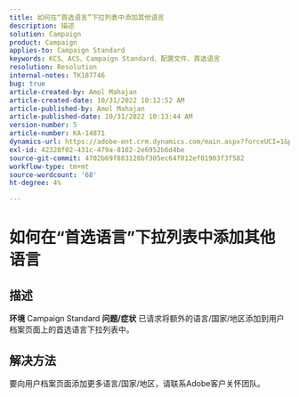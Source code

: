 ```yaml
---
title: 如何在“首选语言”下拉列表中添加其他语言
description: 描述
solution: Campaign
product: Campaign
applies-to: Campaign Standard
keywords: KCS、ACS、Campaign Standard、配置文件、首选语言
resolution: Resolution
internal-notes: TK187746
bug: true
article-created-by: Amol Mahajan
article-created-date: 10/31/2022 10:12:52 AM
article-published-by: Amol Mahajan
article-published-date: 10/31/2022 10:13:44 AM
version-number: 5
article-number: KA-14871
dynamics-url: https://adobe-ent.crm.dynamics.com/main.aspx?forceUCI=1&pagetype=entityrecord&etn=knowledgearticle&id=bb163392-0459-ed11-9561-6045bd006079
exl-id: 42328f02-431c-479a-8102-2e6952b6d4be
source-git-commit: 4702b69f883128bf305ec64f012ef01903f3f582
workflow-type: tm+mt
source-wordcount: '68'
ht-degree: 4%

---
```


# 如何在“首选语言”下拉列表中添加其他语言

## 描述

<b>环境</b>
Campaign Standard
<b>问题/症状</b>
已请求将额外的语言/国家/地区添加到用户档案页面上的首选语言下拉列表中。


## 解决方法


要向用户档案页面添加更多语言/国家/地区，请联系Adobe客户关怀团队。
